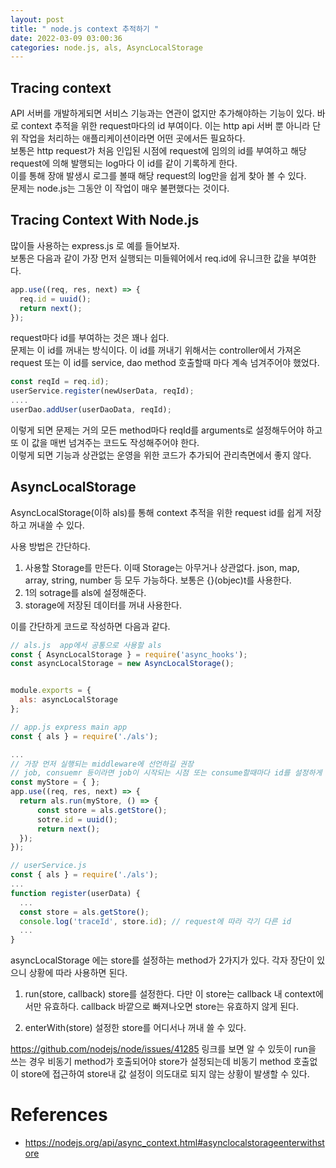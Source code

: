 ```yaml
---
layout: post
title: " node.js context 추적하기 "
date: 2022-03-09 03:00:36
categories: node.js, als, AsyncLocalStorage
---
```


## Tracing context
API 서버를 개발하게되면 서비스 기능과는 연관이 없지만 추가해야하는 기능이 있다. 
바로 context 추적을 위한 request마다의 id 부여이다.  이는 http api 서버 뿐 아니라 단위 작업을 처리하는 애플리케이션이라면 어떤 곳에서든 필요하다.  
보통은 http request가 처음 인입된 시점에 request에 임의의 id를 부여하고 해당 request에 의해 발행되는 log마다 이 id를 같이 기록하게 한다.  
이를 통해 장애 발생시 로그를 볼때 해당 request의 log만을 쉽게 찾아 볼 수 있다.  
문제는 node.js는 그동안 이 작업이 매우 불편했다는 것이다.  

## Tracing Context With Node.js
많이들 사용하는 express.js 로 예를 들어보자.  
보통은 다음과 같이 가장 먼저 실행되는 미들웨어에서 req.id에 유니크한 값을 부여한다.

```javascript
app.use((req, res, next) => {
  req.id = uuid();
  return next();
});
```  
request마다 id를 부여하는 것은 꽤나 쉽다.  
문제는 이 id를 꺼내는 방식이다. 이 id를 꺼내기 위해서는 controller에서 가져온 request 또는 이 id를 service, dao method 호출할때 마다 계속 넘겨주어야 했었다.  

```javascript
const reqId = req.id);
userService.register(newUserData, reqId);
.... 
userDao.addUser(userDaoData, reqId);
```   

이렇게 되면 문제는 거의 모든 method마다 reqId를 arguments로 설정해두어야 하고 또 이 값을 매번 넘겨주는 코드도 작성해주어야 한다.  
이렇게 되면 기능과 상관없는 운영을 위한 코드가 추가되어 관리측면에서 좋지 않다.  


## AsyncLocalStorage
AsyncLocalStorage(이하 als)를 통해 context 추적을 위한 request id를 쉽게 저장하고 꺼내쓸 수 있다.  

사용 방법은 간단하다. 
1. 사용할 Storage를 만든다. 이때 Storage는 아무거나 상관없다. json, map, array, string, number 등 모두 가능하다. 보통은 {}(objec)t를 사용한다.  
2. 1의 sotrage를 als에 설정해준다.  
3. storage에 저장된 데이터를 꺼내 사용한다. 

이를 간단하게 코드로 작성하면 다음과 같다.   

```javascript
// als.js  app에서 공통으로 사용할 als
const { AsyncLocalStorage } = require('async_hooks');
const asyncLocalStorage = new AsyncLocalStorage();


module.exports = {
  als: asyncLocalStorage
};

// app.js express main app
const { als } = require('./als');

...
// 가장 먼저 실행되는 middleware에 선언하길 권장
// job, consuemr 등이라면 job이 시작되는 시점 또는 consume할때마다 id를 설정하게 한다. 
const myStore = { };
app.use((req, res, next) => {
  return als.run(myStore, () => {
      const store = als.getStore();
      sotre.id = uuid();
      return next();
  });
});

// userService.js
const { als } = require('./als');
...
function register(userData) {
  ...
  const store = als.getStore();
  console.log('traceId', store.id); // request에 따라 각기 다른 id
  ...
}

```

asyncLocalStorage 에는 store를 설정하는 method가 2가지가 있다. 각자 장단이 있으니 상황에 따라 사용하면 된다. 

1. run(store, callback)
store를 설정한다. 다만 이 store는 callback 내 context에서만 유효하다. callback 바깥으로 빠져나오면 store는 유효하지 않게 된다.

2. enterWith(store)
설정한 store를 어디서나 꺼내 쓸 수 있다.


https://github.com/nodejs/node/issues/41285 링크를 보면 알 수 있듯이 run을 쓰는 경우 비동기 method가 호출되어야 store가 설정되는데 비동기 method 호출없이 store에 접근하여 store내 값 설정이 의도대로 되지 않는 상황이 발생할 수 있다.  




# References
  - https://nodejs.org/api/async_context.html#asynclocalstorageenterwithstore
